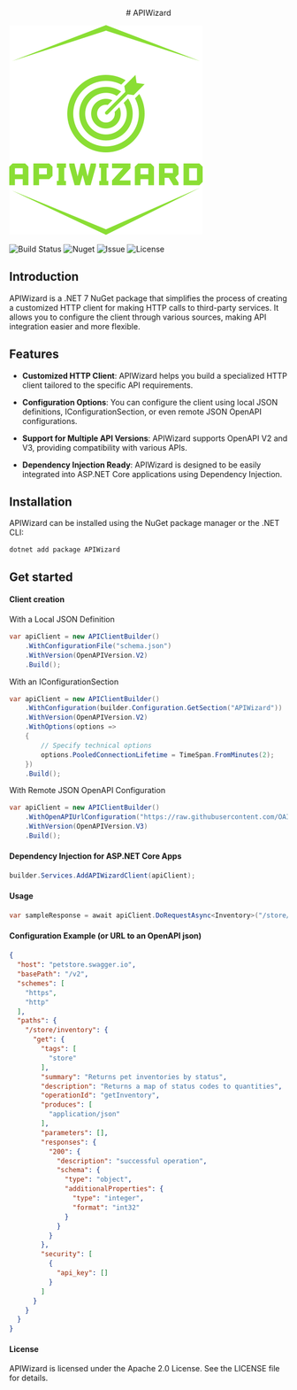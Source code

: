 <p align="center">
# APIWizard

![Logo](https://raw.githubusercontent.com/lucatorrisi/api-wizard/master/logo.png)

![Build Status](https://img.shields.io/appveyor/build/lucatorrisi/api-wizard) ![Nuget](https://img.shields.io/nuget/v/APIWizard) ![Issue](https://img.shields.io/github/issues/lucatorrisi/api-wizard) ![License](https://img.shields.io/github/license/lucatorrisi/api-wizard)
</p>

## Introduction

APIWizard is a .NET 7 NuGet package that simplifies the process of creating a customized HTTP client for making HTTP calls to third-party services. It allows you to configure the client through various sources, making API integration easier and more flexible.

## Features

- **Customized HTTP Client**: APIWizard helps you build a specialized HTTP client tailored to the specific API requirements.

- **Configuration Options**: You can configure the client using local JSON definitions, IConfigurationSection, or even remote JSON OpenAPI configurations.

- **Support for Multiple API Versions**: APIWizard supports OpenAPI V2 and V3, providing compatibility with various APIs.

- **Dependency Injection Ready**: APIWizard is designed to be easily integrated into ASP.NET Core applications using Dependency Injection.

## Installation

APIWizard can be installed using the NuGet package manager or the .NET CLI:

```shell
dotnet add package APIWizard
```
## Get started
#### Client creation
With a Local JSON Definition
```csharp
var apiClient = new APIClientBuilder()
    .WithConfigurationFile("schema.json")
    .WithVersion(OpenAPIVersion.V2)
    .Build();
```
With an IConfigurationSection
```csharp
var apiClient = new APIClientBuilder()
    .WithConfiguration(builder.Configuration.GetSection("APIWizard"))
    .WithVersion(OpenAPIVersion.V2)
    .WithOptions(options =>
    {
        // Specify technical options
        options.PooledConnectionLifetime = TimeSpan.FromMinutes(2);
    })
    .Build();
```
With Remote JSON OpenAPI Configuration
```csharp
var apiClient = new APIClientBuilder()
    .WithOpenAPIUrlConfiguration("https://raw.githubusercontent.com/OAI/OpenAPI-Specification/main/examples/v3.0/petstore-expanded.json")
    .WithVersion(OpenAPIVersion.V3)
    .Build();
```
#### Dependency Injection for ASP.NET Core Apps
```csharp
builder.Services.AddAPIWizardClient(apiClient);
```

#### Usage
```csharp
var sampleResponse = await apiClient.DoRequestAsync<Inventory>("/store/inventory", CancellationToken.None);
```

#### Configuration Example (or URL to an OpenAPI json)
```json
{
  "host": "petstore.swagger.io",
  "basePath": "/v2",
  "schemes": [
    "https",
    "http"
  ],
  "paths": {
    "/store/inventory": {
      "get": {
        "tags": [
          "store"
        ],
        "summary": "Returns pet inventories by status",
        "description": "Returns a map of status codes to quantities",
        "operationId": "getInventory",
        "produces": [
          "application/json"
        ],
        "parameters": [],
        "responses": {
          "200": {
            "description": "successful operation",
            "schema": {
              "type": "object",
              "additionalProperties": {
                "type": "integer",
                "format": "int32"
              }
            }
          }
        },
        "security": [
          {
            "api_key": []
          }
        ]
      }
    }
  }
}
```
#### License
APIWizard is licensed under the Apache 2.0 License. See the LICENSE file for details.
